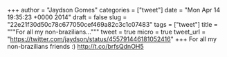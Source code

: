 
+++
author = "Jaydson Gomes"
categories = ["tweet"]
date = "Mon Apr 14 19:35:23 +0000 2014"
draft = false
slug = "22e21f30d50c78c677050cef469a82c3c1c07483"
tags = ["tweet"]
title = """For all my non-brazilians..."""
tweet = true
micro = true
tweet_url = "https://twitter.com/jaydson/status/455791446181052416"
+++
For all my non-brazilians friends :) http://t.co/brfsQdnOH5
